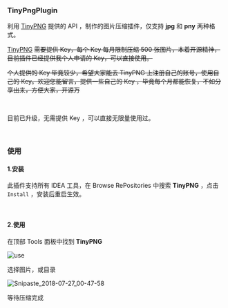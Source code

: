 ### TinyPngPlugin
利用 [TinyPNG](https://tinypng.com/) 提供的 API ，制作的图片压缩插件，仅支持 **jpg**  和 **pny**  两种格式。

[TinyPNG](https://tinypng.com/) ~~需要提供 Key，每个 Key 每月限制压缩 500 张图片，本着开源精神，目前插件已经提供我个人申请的 Key，可以直接使用。~~

~~个人提供的 Key 毕竟较少，希望大家能去 TinyPNG 上注册自己的账号，使用自己的 Key。欢迎您能留言，提供一些自己的 Key ，毕竟每个月都能恢复，不如分享出来，方便大家，开源万~~

<br>

目前已升级，无需提供 Key ，可以直接无限量使用过。

<br>

### 使用

#### 1.安装

此插件支持所有 IDEA 工具，在 Browse RePositories 中搜索 **TinyPNG** ，点击 `Install` ，安装后重启生效。

<br>

#### 2.使用

在顶部 Tools 面板中找到 **TinyPNG** 

![use](https://github.com/Deemonser/TinyPngPlugin/tree/master/imgSnipaste_2019-05-28_16-17-55.png)

选择图片，或目录

![Snipaste_2018-07-27_00-47-58](https://ws4.sinaimg.cn/large/006tKfTcgy1ftnqxbd470j30go0b40t9.jpg)

等待压缩完成

<br>



